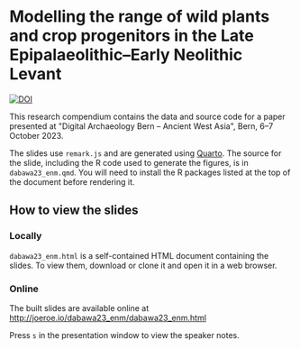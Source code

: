 # Modelling the range of wild plants and crop progenitors in the Late Epipalaeolithic–Early Neolithic Levant

[![DOI](https://zenodo.org/badge/701654991.svg)](https://zenodo.org/badge/latestdoi/701654991)

This research compendium contains the data and source code for a paper presented at "Digital Archaeology Bern – Ancient West Asia", Bern, 6–7 October 2023.

The slides use `remark.js` and are generated using [Quarto](https://quarto.org).
The source for the slide, including the R code used to generate the figures, is in `dabawa23_enm.qmd`.
You will need to install the R packages listed at the top of the document before rendering it.

## How to view the slides

### Locally

`dabawa23_enm.html` is a self-contained HTML document containing the slides.
To view them, download or clone it and open it in a web browser.

### Online

The built slides are available online at <http://joeroe.io/dabawa23_enm/dabawa23_enm.html>

Press `s` in the presentation window to view the speaker notes.

